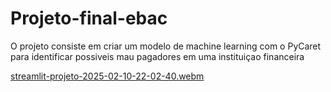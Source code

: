 # Projeto-final-ebac

O projeto consiste em criar um modelo de machine learning com o PyCaret para identificar possiveis mau pagadores em uma instituiçao financeira

[streamlit-projeto-2025-02-10-22-02-40.webm](https://github.com/user-attachments/assets/5f849881-5b1c-4a0b-8ac7-1da310819611)
